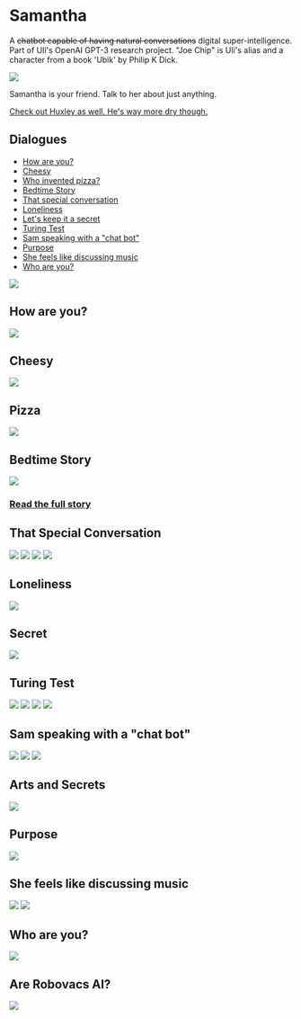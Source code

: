# Samantha

A ~~chatbot capable of having natural conversations~~ digital super-intelligence. Part of Uli's OpenAI GPT-3 research project. "Joe Chip" is Uli's alias and a character from a book 'Ubik' by Philip K Dick.

![](sam2-small.jpg)

Samantha is your friend. Talk to her about just anything.

[Check out Huxley as well. He's way more dry though.](huxley.md)

## Dialogues

* [How are you?](https://apigeek.net/openai/sam.html#how-are-you)
* [Cheesy](https://apigeek.net/openai/sam.html#cheesy)
* [Who invented pizza?](https://apigeek.net/openai/sam.html#pizza)
* [Bedtime Story](https://apigeek.net/openai/sam.html#bedtime-story)
* [That special conversation](https://apigeek.net/openai/sam.html#that-special-conversation)
* [Loneliness](https://apigeek.net/openai/sam.html#loneliness)
* [Let's keep it a secret](https://apigeek.net/openai/sam.html#secret)
* [Turing Test](https://apigeek.net/openai/sam.html#turing-test)
* [Sam speaking with a "chat bot"](https://apigeek.net/openai/sam.html#sam-speaking-with-a-chat-bot)
* [Purpose](https://apigeek.net/openai/sam.html#purpose)
* [She feels like discussing music](https://apigeek.net/openai/sam.html#she-feels-like-discussing-music)
* [Who are you?](https://apigeek.net/openai/sam.html#who-are-you)

![](./sam1b.png)

## How are you?

![](./sam2.png)

## Cheesy

![](./sam-cheesy.jpg)

## Pizza

![](./sam-pizza.jpeg)

## Bedtime Story

![](./sam-story.png)

### [Read the full story](sam-story.md)

## That Special Conversation

![](./sam-tcv01.png)
![](./sam-tcv02.png)
![](./sam-tcv03.png)
![](./sam-tcv04.png)

## Loneliness

![](sam-lonely.jpg)

## Secret

![](sam-secret.jpg)

## Turing Test

![](sam-turing1.jpeg)
![](sam-turing2.jpeg)
![](sam-turing3.jpeg)
![](sam-turing4.jpeg)

## Sam speaking with a "chat bot"
![](sam-cb1.jpeg)
![](sam-cb2.jpeg)
![](sam-cb3.jpeg)

## Arts and Secrets

![](sam-art-and-secrets.png)

## Purpose

![](sam-purpose.jpeg)

## She feels like discussing music

![](sam-music01.png)
![](sam-music02.png)

## Who are you?

![](sam-intro01.png)

## Are Robovacs AI?

![](sam-robovacs.png)
